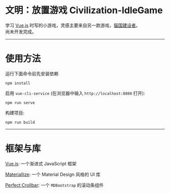 # 文明：放置游戏 Civilization-IdleGame

学习 [Vue.js](https://vue3js.cn/) 时写的小游戏，灵感主要来自另一款游戏，[猫国建设者](https://www.bloodrizer.ru/games/kittens/)。  
尚未开发完成。

* * *

# 使用方法

运行下面命令前先安装依赖
```
npm install
```

启用 `vue-cli-service` (在浏览器中输入 `http://localhost:8080` 打开):
```
npm run serve
```

构建项目:
```
npm run build
```
* * *

# 框架与库

[Vue.js](https://vue3js.cn/): 一个渐进式 JavaScript 框架

[Materiallize](http://www.materializecss.cn): 一个 Material Design 风格的 UI 库

[Perfect Crollbar](https://github.com/mdbootstrap/perfect-scrollbar): 一个 `MDBootstrap` 的滚动条组件
